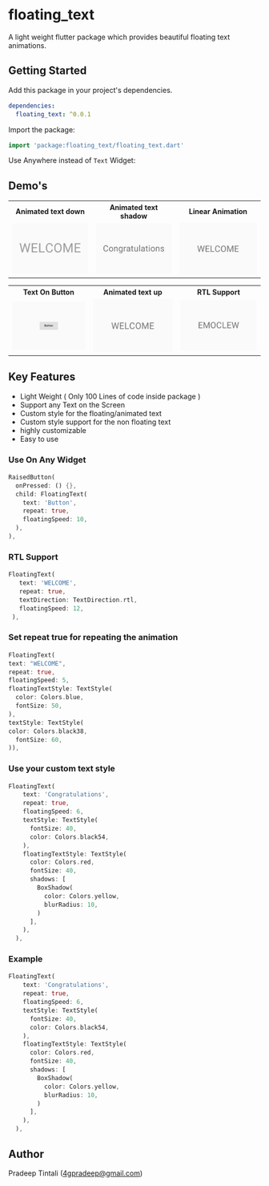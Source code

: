 # floating_text

A light weight flutter package which provides beautiful floating text animations.

## Getting Started
Add this package in your project's dependencies.

```yaml
dependencies:
  floating_text: ^0.0.1
```

Import the package:

```dart
import 'package:floating_text/floating_text.dart'
```

Use Anywhere instead of <code>Text</code> Widget:
## Demo's

<table>
  <tr>
    <th>Animated text down</th>
    <th>Animated text shadow</th>
    <th>Linear Animation</th>
  </tr>
  <tr>
    <td><img alt = 'floating_text down float animation' src = "https://raw.githubusercontent.com/pktintali/floating_text/main/example/screenshots/floating_down.gif" /></td>
    <td><img alt = 'animation with shadow' src = "https://raw.githubusercontent.com/pktintali/floating_text/main/example/screenshots/animation_with_shadow.gif" /></td>
    <td><img alt = 'linear animation' src = "https://raw.githubusercontent.com/pktintali/floating_text/main/example/screenshots/floating_linear.gif" /></td>
  </tr>
</table>
<table>
  <tr>
    <th>Text On Button</th>
    <th>Animated text up</th>
    <th>RTL Support</th>
  </tr>
  <tr>
    <td><img alt = 'animation on button' src = "https://raw.githubusercontent.com/pktintali/floating_text/main/example/screenshots/button_text.gif" /></td>
    <td><img alt = 'floating_text up float animation' src = "https://raw.githubusercontent.com/pktintali/floating_text/main/example/screenshots/floating_up.gif" /></td>
    <td><img alt = 'rtl support' src = "https://raw.githubusercontent.com/pktintali/floating_text/main/example/screenshots/rtl.gif" /></td>
  </tr>
</table>

## Key Features

- Light Weight ( Only 100 Lines of code inside package )
- Support any Text on the Screen
- Custom style for the floating/animated text
- Custom style support for the non floating text
- highly customizable
- Easy to use

### Use On Any Widget

```dart
RaisedButton(
  onPressed: () {},
  child: FloatingText(
    text: 'Button',
    repeat: true,
    floatingSpeed: 10,
  ),
),
```

### RTL Support

```dart
FloatingText(
   text: 'WELCOME',
   repeat: true,
   textDirection: TextDirection.rtl,
   floatingSpeed: 12,
 ),
```

### Set repeat true for repeating the animation

```dart
FloatingText(
text: "WELCOME",
repeat: true,
floatingSpeed: 5,
floatingTextStyle: TextStyle(
  color: Colors.blue,
  fontSize: 50,
),
textStyle: TextStyle(
color: Colors.black38,
  fontSize: 60,
)),
```

### Use your custom text style

```dart
FloatingText(
    text: 'Congratulations',
    repeat: true,
    floatingSpeed: 6,
    textStyle: TextStyle(
      fontSize: 40,
      color: Colors.black54,
    ),
    floatingTextStyle: TextStyle(
      color: Colors.red,
      fontSize: 40,
      shadows: [
        BoxShadow(
          color: Colors.yellow,
          blurRadius: 10,
        )
      ],
    ),
  ),
```

### Example

```dart
FloatingText(
    text: 'Congratulations',
    repeat: true,
    floatingSpeed: 6,
    textStyle: TextStyle(
      fontSize: 40,
      color: Colors.black54,
    ),
    floatingTextStyle: TextStyle(
      color: Colors.red,
      fontSize: 40,
      shadows: [
        BoxShadow(
          color: Colors.yellow,
          blurRadius: 10,
        )
      ],
    ),
  ),
```

## Author

Pradeep Tintali (4gpradeep@gmail.com)

